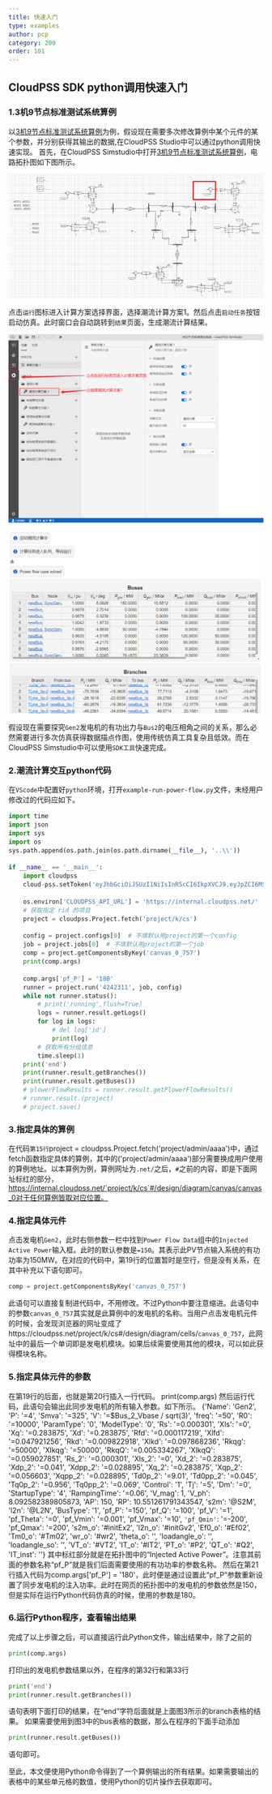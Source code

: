 ```yaml
---
title: 快速入门
type: examples
author: pcp
category: 200
order: 101
---
```


## CloudPSS SDK python调用快速入门

### 1.3机9节点标准测试系统算例

以[3机9节点标准测试系统算例](https://internal.cloudpss.net/project/k/cs#/design/diagram/canvas/canvas_0)为例，假设现在需要多次修改算例中某个元件的某个参数，并分别获得其输出的数据,在CloudPSS Studio中可以通过python调用快速实现。
首先，在CloudPSS Simstudio中打开[3机9节点标准测试系统算例](https://internal.cloudpss.net/project/k/cs#/design/diagram/canvas/canvas_0)，电路拓扑图如下图所示。

![3机9节点标准测试系统算例](./1.png "3机9节点标准测试系统算例")

点击`运行`图标进入计算方案选择界面，选择潮流计算方案1。然后点击`启动任务`按钮启动仿真。此时窗口会自动跳转到`结果`页面，生成潮流计算结果。

![潮流计算方案选择](./2.png "潮流计算方案选择")

![潮流计算结果页面](./3.png "潮流计算结果页面")

假设现在需要探究`Gen2`发电机的有功出力与`Bus2`的电压相角之间的关系，那么必然需要进行多次仿真获得数据描点作图，使用传统仿真工具复杂且低效。而在CloudPSS Simstudio中可以使用`SDK工具`快速完成。

### 2.潮流计算交互python代码
在`VScode`中配置好`python`环境，打开`example-run-power-flow.py`文件，未经用户修改过的代码应如下。
```python
import time
import json
import sys
import os
sys.path.append(os.path.join(os.path.dirname(__file__), '..\\'))

if __name__ == '__main__':
    import cloudpss
    cloud-pss.setToken('eyJhbGciOiJSUzI1NiIsInR5cCI6IkpXVCJ9.eyJpZCI6MSwidXNlcm5hbWUiOiJhZG1pbiIsInNjb3BlcyI6WyJ1bmtub3duIl0sInR5cGUiOiJTREsiLCJleHAiOjE2NTg1NjgzNDYsImlhdCI6MTYyNjk0MTQ1MX0.hDRBisqpd2bXzg5HZVoTVnxw2GmOAihY5HHALNpFs_gcLCL45Xt8rYKrCUq3CZKq-iM-mYfQvPgWIn2B_QCmUezHtUuRQw_nmBBLb5NMpIAiFJJiBFDGjBvzwBAINCbBFnr8zDxUvwHZMoAb3ed9VNJDqI_CTzB8Q3udTb10-TXs')

    os.environ['CLOUDPSS_API_URL'] = 'https://internal.cloudpss.net/'
    # 获取指定 rid 的项目
    project = cloudpss.Project.fetch('project/k/cs')

    config = project.configs[0]  # 不填默认用project的第一个config
    job = project.jobs[0]  # 不填默认用project的第一个job
    comp = project.getComponentsByKey('canvas_0_757')
    print(comp.args)
    
    comp.args['pf_P'] = '180'
    runner = project.run('4242311', job, config)
    while not runner.status():
        # print('running',flush=True)
        logs = runner.result.getLogs()
        for log in logs:
            # del log['id']
            print(log)
        # 获取所有分组信息
        time.sleep(1)
    print('end')
    print(runner.result.getBranches())
    print(runner.result.getBuses())
    # plowerFlowResults = runner.result.getPlowerFlowResults()
    # runner.result.(project)
    # project.save()
```
### 3.指定具体的算例

在代码`第15行`project = cloudpss.Project.fetch('project/admin/aaaa')中，通过fetch函数指定具体的算例，其中的('project/admin/aaaa')部分需要换成用户使用的算例地址。以本算例为例，算例网址为`.net/`之后，`#`之前的内容，即是下面网址标红的部分，https://internal.cloudpss.net/`project/k/cs`#/design/diagram/canvas/canvas_0对于任何算例皆取对应位置。

### 4.指定具体元件

点击发电机`Gen2`，此时右侧参数一栏中找到`Power Flow Data`组中的`Injected Active Power`输入框。此时的默认参数是`=150`。其表示此PV节点输入系统的有功功率为150MW。在对应的代码中，第19行的位置暂时是空行，但是没有关系，在其中补充以下语句即可。
```python
comp = project.getComponentsByKey('canvas_0_757')
```
此语句可以直接复制进代码中，不用修改。不过Python中要注意缩进。此语句中的参数`canvas_0_757`其实就是此算例中的发电机的名称。当用户点击发电机元件的时候，会发现浏览器的网址变成了https://cloudpss.net/project/k/cs#/design/diagram/cells/`canvas_0_757`，此网址中的最后一个单词即是发电机模块。如果后续需要使用其他的模块，可以如此获得模块名称。

### 5.指定具体元件的参数
在第19行的后面，也就是第20行插入一行代码。
print(comp.args)
然后运行代码，此语句会输出此同步发电机的所有输入参数。如下所示。
{'Name': 'Gen2', 'P': '=4', 'Smva': '=325', 'V': '=$Bus_2_Vbase / sqrt(3)', 'freq': '=50', 'R0': '=10000', 'ParamType': '0', 'ModelType': '0', 'Rs': '=0.000301', 'Xls': '=0', 'Xq': '=0.283875', 'Xd': '=0.283875', 'Rfd': '=0.000117219', 'Xlfd': '=0.047921256', 'Rkd': '=0.009822918', 'Xlkd': '=0.097868236', 'Rkqg': '=50000', 'Xlkqg': '=50000', 'RkqQ': '=0.005334267', 'XlkqQ': '=0.059027851', 'Rs_2': '=0.000301', 'Xls_2': '=0', 'Xd_2': '=0.283875', 'Xdp_2': '=0.041', 'Xdpp_2': '=0.028895', 'Xq_2': '=0.283875', 'Xqp_2': '=0.056603', 'Xqpp_2': '=0.028895', 'Td0p_2': '=9.01', 'Td0pp_2': '=0.045', 'Tq0p_2': '=0.956', 'Tq0pp_2': '=0.069', 'Control': '1', 'Tj': '=5', 'Dm': '=0', 'StartupType': '4', 'RampingTime': '=0.06', 'V_mag': 1, 'V_ph': 8.092582389805873, 'AP': 150, 'RP': 10.551261791343547, 's2m': '@S2M', 'l2n': '@L2N', 'BusType': '1', 'pf_P': '=150', 'pf_Q': '=100', 'pf_V': '=1', 'pf_Theta': '=0', 'pf_Vmin': '=0.001', 'pf_Vmax': '=10', `'pf_Qmin'`: '=-200', 'pf_Qmax': '=200', 's2m_o': '#initEx2', 'l2n_o': '#initGv2', 'Ef0_o': '#Ef02', 'Tm0_o': '#Tm02', 'wr_o': '#wr2', 'theta_o': '', 'loadangle_o': '', 'loadangle_so': '', 'VT_o': '#VT2', 'IT_o': '#IT2', 'PT_o': '#P2', 'QT_o': '#Q2', 'IT_inst': ''}
其中标红部分就是在拓扑图中的“Injected Active Power”。注意其前面的参数名称“pf_P”就是我们后面需要使用的有功功率的参数名称。
然后在第21行插入代码为comp.args['pf_P'] = '180'，此时便是通过设置此“pf_P”参数重新设置了同步发电机的注入功率。此时在网页的拓扑图中的发电机的参数依然是150，但是实际在运行Python代码仿真的时候，使用的参数是180。

### 6.运行Python程序，查看输出结果
完成了以上步骤之后，可以直接运行此Python文件，输出结果中，除了之前的
```python
print(comp.args)
```
打印出的发电机参数结果以外，在程序的第32行和第33行
```python
print('end')
print(runner.result.getBranches())
```
语句表明下面打印的结果，在“end”字符后面就是上面图3所示的branch表格的结果。
如果需要使用到图3中的bus表格的数据，那么在程序的下面手动添加
```python
print(runner.result.getBuses())
```
语句即可。

至此，本文便使用Python命令得到了一个算例输出的所有结果。如果需要输出的表格中的某些单元格的数值，使用Python的切片操作去获取即可。
